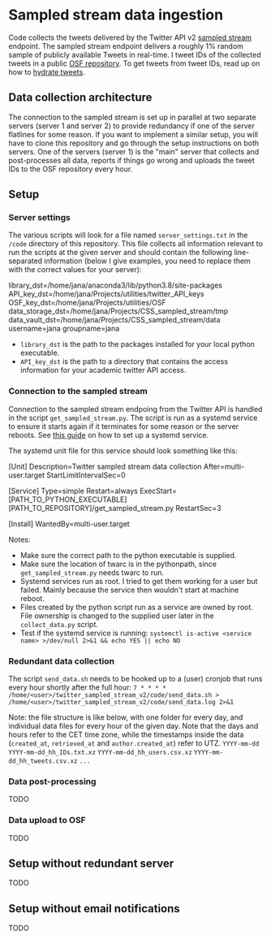 # Sampled stream data ingestion
Code collects the tweets delivered by the Twitter API v2 [sampled stream](https://developer.twitter.com/en/docs/twitter-api/tweets/volume-streams/introduction) endpoint. The sampled stream endpoint delivers a roughly 1% random sample of publicly available Tweets in real-time. I tweet IDs of the collected tweets in a public [OSF repository](https://osf.io/dqx39/). To get tweets from tweet IDs, read up on how to [hydrate tweets](https://twarc-project.readthedocs.io/en/latest/twarc2_en_us/#hydrate).

## Data collection architecture
The connection to the sampled stream is set up in parallel at two separate servers (server 1 and server 2) to provide redundancy if one of the server flatlines for some reason. If you want to implement a similar setup, you will have to clone this repository and go through the setup instructions on both servers. One of the servers (server 1) is the "main" server that collects and post-processes all data, reports if things go wrong and uploads the tweet IDs to the OSF repository every hour.  

## Setup
### Server settings
The various scripts will look for a file named `server_settings.txt` in the `/code` directory of this repository. This file collects all information relevant to run the scripts at the given server and should contain the following line-separated information (below I give examples, you need to replace them with the correct values for your server):

library_dst=/home/jana/anaconda3/lib/python3.8/site-packages 
API_key_dst=/home/jana/Projects/utilities/twitter_API_keys
OSF_key_dst=/home/jana/Projects/utilities/OSF
data_storage_dst=/home/jana/Projects/CSS_sampled_stream/tmp
data_vault_dst=/home/jana/Projects/CSS_sampled_stream/data
username=jana
groupname=jana

* `library_dst` is the path to the packages installed for your local python executable.
* `API_key_dst` is the path to a directory that contains the access information for your academic twitter API access. 

### Connection to the sampled stream
Connection to the sampled stream endpoing from the Twitter API is handled in the script `get_sampled_stream.py`.
The script is run as a systemd service to ensure it starts again if it terminates for some reason or the server reboots. See [this guide](https://medium.com/codex/setup-a-python-script-as-a-service-through-systemctl-systemd-f0cc55a42267) on how to set up a systemd service.

The systemd unit file for this service should look something like this:

[Unit]
Description=Twitter sampled stream data collection
After=multi-user.target
StartLimitIntervalSec=0

[Service]
Type=simple
Restart=always
ExecStart=[PATH_TO_PYTHON_EXECUTABLE] [PATH_TO_REPOSITORY]/get_sampled_stream.py
RestartSec=3

[Install]
WantedBy=multi-user.target

Notes:
* Make sure the correct path to the python executable is supplied.
* Make sure the location of twarc is in the pythonpath, since `get_sampled_stream.py` needs twarc to run.
* Systemd services run as root. I tried to get them working for a user but failed. Mainly because the service then wouldn't start at machine reboot.
* Files created by the python script run as a service are owned by root. File ownership is changed to the supplied user later in the `collect_data.py` script.
* Test if the systemd service is running: `systemctl is-active <service name> >/dev/null 2>&1 && echo YES || echo NO`
    
### Redundant data collection
The script `send_data.sh` needs to be hooked up to a (user) cronjob that runs every hour shortly after the full hour:
`7 * * * * /home/<user>/twitter_sampled_stream_v2/code/send_data.sh > /home/<user>/twitter_sampled_stream_v2/code/send_data.log 2>&1`
    
Note: the file structure is like below, with one folder for every day, and individual data files for every hour of the given day. Note that the days and hours refer to the CET time zone, while the timestamps inside the data (`created_at`, `retrieved_at` and `author.created_at`) refer to UTZ.
`YYYY-mm-dd`
    `YYYY-mm-dd_hh_IDs.txt.xz`
    `YYYY-mm-dd_hh_users.csv.xz`
    `YYYY-mm-dd_hh_tweets.csv.xz`
    `...`
    
### Data post-processing
TODO

### Data upload to OSF
TODO

## Setup without redundant server
TODO

## Setup without email notifications
TODO
